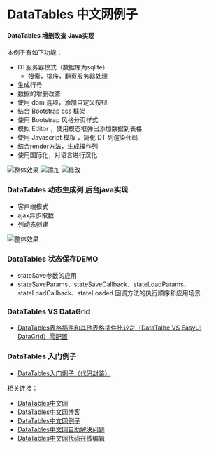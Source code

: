 # DataTables 中文网例子
####  DataTables 增删改查 Java实现

本例子有如下功能：
- DT服务器模式（数据库为sqlite）
    - 搜索，排序，翻页服务器处理
- 生成行号
- 数据的增删改查
- 使用 dom 选项，添加自定义按钮
- 结合 Bootstrap css 框架
- 使用 Bootstrap 风格分页样式
- 模拟 Editor ，使用模态框弹出添加数据到表格
- 使用 Javascript 模板 ，简化 DT 列渲染代码
- 结合render方法，生成操作列
- 使用国际化，对语言进行汉化

![整体效果](https://github.com/ssy341/datatabes_cn_example_curd_java/blob/master/images/demo1.png)
![添加](https://github.com/ssy341/datatabes_cn_example_curd_java/blob/master/images/demo2.png)
![修改](https://github.com/ssy341/datatabes_cn_example_curd_java/blob/master/images/demo3.png)


### DataTables 动态生成列 后台java实现

- 客户端模式
- ajax异步取数
- 列动态创建

![整体效果](https://github.com/ssy341/datatabes_cn_example_curd_java/blob/master/images/demo4.gif)

### DataTables 状态保存DEMO

- stateSave参数的应用
- stateSaveParams、stateSaveCallback、stateLoadParams、stateLoadCallback、stateLoaded 回调方法的执行顺序和应用场景

### DataTables VS DataGrid

- [DataTables表格插件和其他表格插件比较之（DataTalbe VS EasyUI DataGrid）零配置](http://datatables.club/blog/2016/10/22/dataTables-vs-another-table-of-plugin-easyui-datagrid-zero-configuration.html)

### DataTables 入门例子

- [DataTables入门例子（代码封装）](http://datatables.club/blog/2016/01/28/user-share-nbh1991.html)

相关连接：
- [DataTables中文网](http://datatables.club)
- [DataTables中文网博客](http://datatables.club/blog)
- [DataTables中文网例子](http://datatables.club/example)
- [DataTables中文网自助解决问题](http://datatables.club/example/diy.html)
- [DataTables中文网代码在线编辑](http://code.datatables.club)